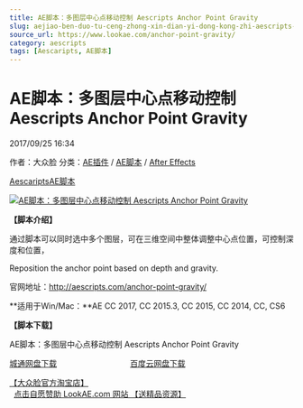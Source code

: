 ```yaml
---
title: AE脚本：多图层中心点移动控制 Aescripts Anchor Point Gravity
slug: aejiao-ben-duo-tu-ceng-zhong-xin-dian-yi-dong-kong-zhi-aescripts-anchor-point-gravity
source_url: https://www.lookae.com/anchor-point-gravity/
category: aescripts
tags: [Aescaripts, AE脚本]
---
```

# AE脚本：多图层中心点移动控制 Aescripts Anchor Point Gravity

2017/09/25 16:34

作者：大众脸
分类：[AE插件](https://www.lookae.com/after-effects/aechajian/) / [AE脚本](https://www.lookae.com/after-effects/aescripts/) / [After Effects](https://www.lookae.com/after-effects/)

[Aescaripts](https://www.lookae.com/tag/aescaripts/)[AE脚本](https://www.lookae.com/tag/ae%e8%84%9a%e6%9c%ac/)

[![AE脚本：多图层中心点移动控制 Aescripts Anchor Point Gravity](https://www.lookae.com/wp-content/uploads/2017/09/Anchor-Point-Gravity.jpg "AE脚本：多图层中心点移动控制 Aescripts Anchor Point Gravity-LookAE.com")](https://www.lookae.com/wp-content/uploads/2017/09/Anchor-Point-Gravity.jpg)

**【脚本介绍】**

通过脚本可以同时选中多个图层，可在三维空间中整体调整中心点位置，可控制深度和位置，

Reposition the anchor point based on depth and gravity.

官网地址：http://aescripts.com/anchor-point-gravity/

**适用于Win/Mac：**AE CC 2017, CC 2015.3, CC 2015, CC 2014, CC, CS6

**【脚本下载】**

AE脚本：多图层中心点移动控制 Aescripts Anchor Point Gravity

[城通网盘下载](https://www.pipipan.com/fs/680462-221755698)                                 [百度云网盘下载](https://pan.baidu.com/s/1dENxpZF)

[【大众脸官方淘宝店】](https://lookae.taobao.com/)                [点击自愿赞助 LookAE.com 网站 【送精品资源】](https://www.lookae.com/sponsor/)
